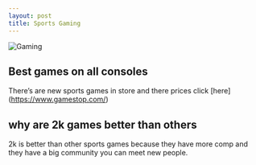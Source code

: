 ```yaml
---
layout: post
title: Sports Gaming
---
```


![Gaming](/images/Sports.jpg)

## Best games on all consoles

There’s are new sports games in store and there prices click [here] (https://www.gamestop.com/)

## why are 2k games better than others
 
2k is better than other sports games because they have more comp and they have a big community you can meet new people.
